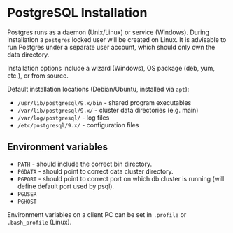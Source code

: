 # PostgreSQL Installation

Postgres runs as a daemon (Unix/Linux) or service (Windows). During
installation a ``postgres`` locked user will be created on Linux. It
is advisable to run Postgres under a separate user account, which
should only own the data directory.

Installation options include a wizard (Windows), OS package (deb, yum,
etc.), or from source.

Default installation locations (Debian/Ubuntu, installed via ``apt``):

* ``/usr/lib/postgresql/9.x/bin`` - shared program executables
* ``/var/lib/postgresql/9.x/`` - cluster data directories (e.g. main)
* ``/var/log/postgresql/`` - log files
* ``/etc/postgresql/9.x/`` - configuration files

## Environment variables

* ``PATH`` - should include the correct bin directory.
* ``PGDATA`` - should point to correct data cluster directory.
* ``PGPORT`` - should point to correct port on which db cluster is
  running (will define default port used by psql).
* ``PGUSER``
* ``PGHOST``

Environment variables on a client PC can be set in ``.profile`` or
``.bash_profile`` (Linux).
